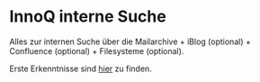 # InnoQ interne Suche
Alles zur internen Suche über die Mailarchive + iBlog (optional) + Confluence (optional) + Filesysteme (optional).

Erste Erkenntnisse sind [hier](Evaluation.md) zu finden.
